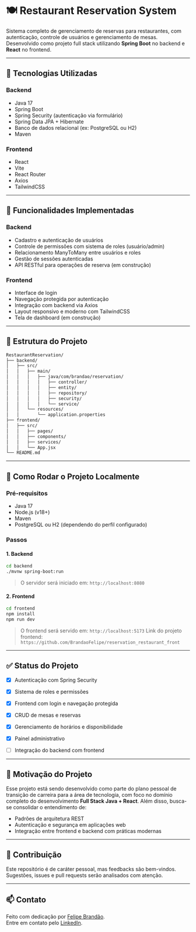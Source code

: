 # 🍽️ Restaurant Reservation System

Sistema completo de gerenciamento de reservas para restaurantes, com autenticação, controle de usuários e gerenciamento de mesas. Desenvolvido como projeto full stack utilizando **Spring Boot** no backend e **React** no frontend.

---

## 🚀 Tecnologias Utilizadas

### Backend
- Java 17
- Spring Boot
- Spring Security (autenticação via formulário)
- Spring Data JPA + Hibernate
- Banco de dados relacional (ex: PostgreSQL ou H2)
- Maven

### Frontend
- React
- Vite
- React Router
- Axios
- TailwindCSS

---

## 🔐 Funcionalidades Implementadas

### Backend
- Cadastro e autenticação de usuários
- Controle de permissões com sistema de roles (usuário/admin)
- Relacionamento ManyToMany entre usuários e roles
- Gestão de sessões autenticadas
- API RESTful para operações de reserva (em construção)

### Frontend
- Interface de login
- Navegação protegida por autenticação
- Integração com backend via Axios
- Layout responsivo e moderno com TailwindCSS
- Tela de dashboard (em construção)

---

## 📌 Estrutura do Projeto

```bash
RestaurantReservation/
├── backend/
│   ├── src/
│   │   ├── main/
│   │   │   ├── java/com/brandao/reservation/
│   │   │   │   ├── controller/
│   │   │   │   ├── entity/
│   │   │   │   ├── repository/
│   │   │   │   ├── security/
│   │   │   │   └── service/
│   │   └── resources/
│   │       └── application.properties
├── frontend/
│   ├── src/
│   │   ├── pages/
│   │   ├── components/
│   │   ├── services/
│   │   └── App.jsx
└── README.md
```

---

## 🧪 Como Rodar o Projeto Localmente

### Pré-requisitos

- Java 17
- Node.js (v18+)
- Maven
- PostgreSQL ou H2 (dependendo do perfil configurado)

### Passos

#### 1. Backend
```bash
cd backend
./mvnw spring-boot:run
```

> O servidor será iniciado em: `http://localhost:8080`

#### 2. Frontend
```bash
cd frontend
npm install
npm run dev
```

> O frontend será servido em: `http://localhost:5173`
>Link do projeto frontend: `https://github.com/BrandaoFelipe/reservation_restaurant_front`

---

## ✅ Status do Projeto

- [x] Autenticação com Spring Security
- [x] Sistema de roles e permissões
- [x] Frontend com login e navegação protegida
- [x] CRUD de mesas e reservas
- [x] Gerenciamento de horários e disponibilidade
- [x] Painel administrativo
- [ ] Integração do backend com frontend


---

## 🧠 Motivação do Projeto

Esse projeto está sendo desenvolvido como parte do plano pessoal de transição de carreira para a área de tecnologia, com foco no domínio completo do desenvolvimento **Full Stack Java + React**. Além disso, busca-se consolidar o entendimento de:

- Padrões de arquitetura REST
- Autenticação e segurança em aplicações web
- Integração entre frontend e backend com práticas modernas

---

## 🤝 Contribuição

Este repositório é de caráter pessoal, mas feedbacks são bem-vindos. Sugestões, issues e pull requests serão analisados com atenção.


---

## 📫 Contato

Feito com dedicação por [Felipe Brandão](https://github.com/BrandaoFelipe).  
Entre em contato pelo [LinkedIn](www.linkedin.com/in/felipe-brandao-08595722a).
